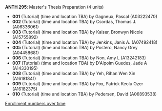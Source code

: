 **ANTH 295**: Master's Thesis Preparation (4 units)

- **001** (Tutorial) (time and location TBA) by Gagneux, Pascal (A03222470)
- **002** (Tutorial) (time and location TBA) by Csordas, Thomas J. (A06336061)
- **003** (Tutorial) (time and location TBA) by Kaiser, Bronwyn Nicole (A15755892)
- **004** (Tutorial) (time and location TBA) by Jenkins, Janis A. (A07492418)
- **005** (Tutorial) (time and location TBA) by Postero, Nancy Grey (A04458681)
- **006** (Tutorial) (time and location TBA) by Non, Amy L (A13242183)
- **007** (Tutorial) (time and location TBA) by D'Alpoim Guedes, Jade A (A14330195)
- **008** (Tutorial) (time and location TBA) by Yeh, Rihan Wen Xin (A16181841)
- **009** (Tutorial) (time and location TBA) by Fox, Patrick Keolu Ozer (A16182375)
- **010** (Tutorial) (time and location TBA) by Pedersen, David (A06893538)

[Enrollment numbers over time](./ANTH295.tsv)
